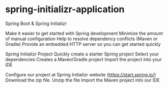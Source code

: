 # spring-initializr-application

Spring Boot & Spring Initializr

Make it easier to get started with Spring development
Minimize the amount of manual configuration
Help to resolve dependency conflicts (Maven or Gradle)
Provide an embedded HTTP server so you can get started quickly

Spring Initializr Project
Quickly create a starter Spring project
Select your dependencies
Creates a Maven/Gradle project
Import the project into your IDE

Configure our project at Spring Initializr website (https://start.spring.io/)
Download the zip file.
Unzip the file
Import the Maven project into our IDE
